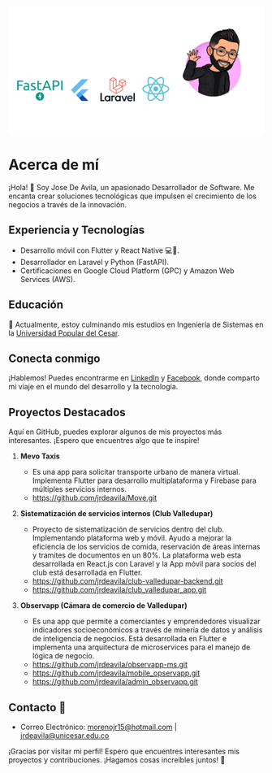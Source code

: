 <div id="imageContainer">
  <img id="darkImage" src="assets/Banner Prewiew Dark.png" alt="Imagen para el tema oscuro">
</div>



# Acerca de mí

¡Hola! 👋 Soy Jose De Avila, un apasionado Desarrollador de Software. Me encanta crear soluciones tecnológicas que impulsen el crecimiento de los negocios a través de la innovación.

## Experiencia y Tecnologías

- Desarrollo móvil con Flutter y React Native 💻📱.
- Desarrollador en Laravel y Python (FastAPI).
- Certificaciones en Google Cloud Platform (GPC) y Amazon Web Services (AWS).

## Educación

📘 Actualmente, estoy culminando mis estudios en Ingeniería de Sistemas en la [Universidad Popular del Cesar](https://www.unicesar.edu.co).

## Conecta conmigo

¡Hablemos! Puedes encontrarme en [LinkedIn](https://www.linkedin.com/in/jose-ricardo-de-ávila-moreno) y [Facebook](https://www.facebook.com/jose.deavila15), donde comparto mi viaje en el mundo del desarrollo y la tecnología.

## Proyectos Destacados

Aquí en GitHub, puedes explorar algunos de mis proyectos más interesantes. ¡Espero que encuentres algo que te inspire!


1. **Mevo Taxis**
   - Es una app para solicitar transporte urbano de manera virtual. Implementa Flutter para desarrollo multiplataforma y Firebase para múltiples servicios internos.
   - https://github.com/jrdeavila/Move.git

2. **Sistematización de servicios internos (Club Valledupar)**
   - Proyecto de sistematización de servicios dentro del club. Implementando plataforma web y móvil. Ayudo a mejorar la eficiencia de los servicios de comida, reservación de áreas internas y tramites de documentos en un 80%. La plataforma web esta desarrollada en React.js con Laravel y la App móvil para socios del club está desarrollada en Flutter.
   - https://github.com/jrdeavila/club-valledupar-backend.git
   - https://github.com/jrdeavila/club_valledupar_app.git

3. **Observapp (Cámara de comercio de Valledupar)**
   - Es una app que permite a comerciantes y emprendedores visualizar indicadores socioeconómicos a través de minería de datos y análisis de inteligencia de negocios. Está desarrollada en Flutter e implementa una arquitectura de microservices para el manejo de lógica de negocio.
   - https://github.com/jrdeavila/observapp-ms.git
   - https://github.com/jrdeavila/mobile_opservapp.git
   - https://github.com/jrdeavila/admin_observapp.git



## Contacto 🔗
- Correo Electrónico: morenojr15@hotmail.com | jrdeavila@unicesar.edu.co


¡Gracias por visitar mi perfil! Espero que encuentres interesantes mis proyectos y contribuciones. ¡Hagamos cosas increíbles juntos! 🚀
